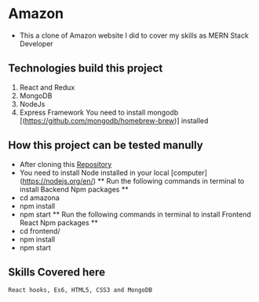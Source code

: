 # Amazon
* This a clone of Amazon website I did to cover my skills as MERN Stack Developer
## Technologies build this project
1. React and Redux
2. MongoDB
3. NodeJs
4. Express Framework 
You need to install mongodb [(https://github.com/mongodb/homebrew-brew)] installed 
## How this project can be tested manully
- After cloning this [Repository](https://github.com/nahimanajz/Amazona.git)
- You need to install Node installed in your local [computer] (https://nodejs.org/en/)
** Run the following commands in terminal to install Backend Npm packages **
- cd amazona
- npm install
- npm start
** Run the following commands in terminal to install Frontend React Npm packages **
- cd frontend/
- npm install
- npm start 


## Skills Covered here
 `React hooks, Es6, HTML5, CSS3 and MongoDB`
